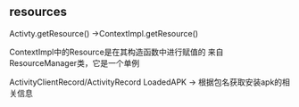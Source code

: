 ## resources

Activty.getResource()  ->ContextImpl.getResource()

ContextImpl中的Resource是在其构造函数中进行赋值的
来自 ResourceManager类，它是一个单例

ActivityClientRecord/ActivityRecord
LoadedAPK -> 根据包名获取安装apk的相关信息
